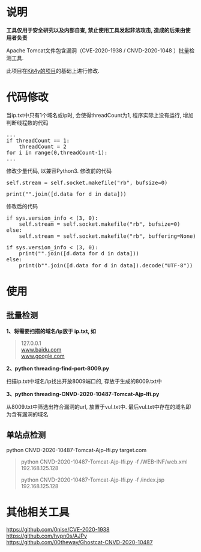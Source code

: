 # 说明
**工具仅用于安全研究以及内部自查, 禁止使用工具发起非法攻击, 造成的后果由使用者负责**

Apache Tomcat文件包含漏洞（CVE-2020-1938 / CNVD-2020-1048 ）批量检测工具. 

此项目在[Kit4y的项目](https://github.com/Kit4y/CNVD-2020-10487-Tomcat-Ajp-lfi-Scanner)的基础上进行修改. 

# 代码修改
当ip.txt中只有1个域名或ip时, 会使得threadCount为1, 程序实际上没有运行, 增加判断线程数的代码
<pre>
...
if threadCount == 1:
    threadCount = 2
for i in range(0,threadCount-1):
...
</pre>

</pre>
修改少量代码, 以兼容Python3. 修改前的代码
<pre>
self.stream = self.socket.makefile("rb", bufsize=0)
</pre>
<pre>
print("".join([d.data for d in data]))
</pre>
修改后的代码
<pre>
if sys.version_info < (3, 0):
    self.stream = self.socket.makefile("rb", bufsize=0)
else:
    self.stream = self.socket.makefile("rb", buffering=None)
</pre>
<pre>
if sys.version_info < (3, 0):
    print("".join([d.data for d in data]))
else:
    print(b"".join([d.data for d in data]).decode("UTF-8"))
</pre>


# 使用
## 批量检测
**1、将需要扫描的域名/ip放于 ip.txt, 如**
> 127.0.0.1  
> www.baidu.com  
> www.google.com  

**2、python threading-find-port-8009.py**

扫描ip.txt中域名/ip找出开放8009端口的, 存放于生成的8009.txt中 

**3、python threading-CNVD-2020-10487-Tomcat-Ajp-lfi.py**

从8009.txt中筛选出符合漏洞的url, 放置于vul.txt中. 最后vul.txt中存在的域名即为含有漏洞的域名

## 单站点检测
python CNVD-2020-10487-Tomcat-Ajp-lfi.py target.com
> python CNVD-2020-10487-Tomcat-Ajp-lfi.py -f /WEB-INF/web.xml 192.168.125.128  
> 
> python CNVD-2020-10487-Tomcat-Ajp-lfi.py -f /index.jsp 192.168.125.128

# 其他相关工具
https://github.com/0nise/CVE-2020-1938  
https://github.com/hypn0s/AJPy  
https://github.com/00theway/Ghostcat-CNVD-2020-10487